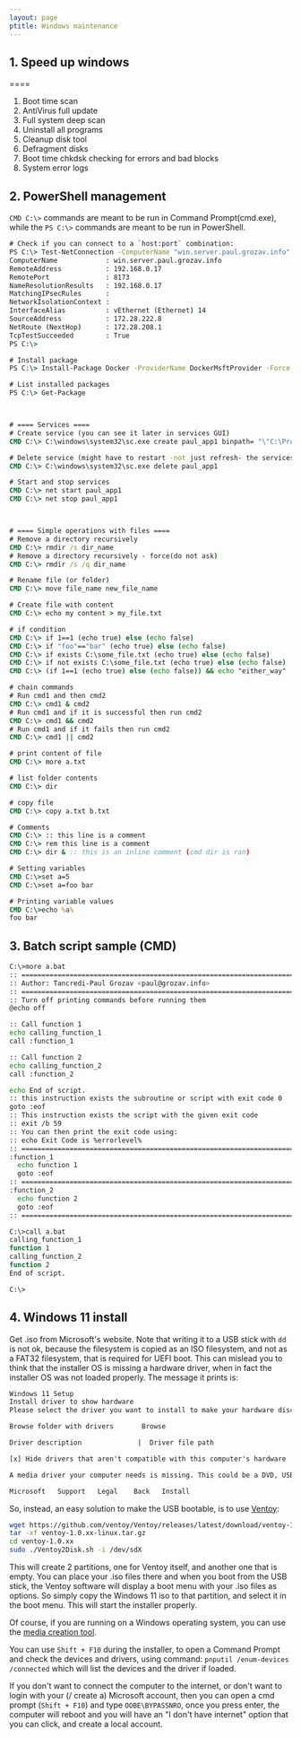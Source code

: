```yaml
---
layout: page
ptitle: Windows maintenance
---
```


## 1. Speed up windows
====
1. Boot time scan
2. AntiVirus full update
3. Full system deep scan
4. Uninstall all programs
5. Cleanup disk tool
6. Defragment disks
7. Boot time chkdsk checking for errors and bad blocks
8. System error logs

## 2. PowerShell management
`CMD C:\>` commands are meant to be run in Command Prompt(cmd.exe), while the `PS C:\>` commands are meant to be run in PowerShell.
```bat
# Check if you can connect to a `host:port` combination:
PS C:\> Test-NetConnection -ComputerName "win.server.paul.grozav.info" -Port 8173 -InformationLevel "Detailed"
ComputerName            : win.server.paul.grozav.info
RemoteAddress           : 192.168.0.17
RemotePort              : 8173
NameResolutionResults   : 192.168.0.17
MatchingIPsecRules      :
NetworkIsolationContext :
InterfaceAlias          : vEthernet (Ethernet) 14
SourceAddress           : 172.28.222.8
NetRoute (NextHop)      : 172.28.208.1
TcpTestSucceeded        : True
PS C:\>

# Install package
PS C:\> Install-Package Docker -ProviderName DockerMsftProvider -Force

# List installed packages
PS C:\> Get-Package



# ==== Services ====
# Create service (you can see it later in services GUI)
CMD C:\> C:\windows\system32\sc.exe create paul_app1 binpath= "\"C:\Program Files\info.grozav.paul.app1/app.exe\" --parameter-one \"parameter value\"" DisplayName= "Paul Grozav App1" start= auto

# Delete service (might have to restart -not just refresh- the services GUI)
CMD C:\> C:\windows\system32\sc.exe delete paul_app1

# Start and stop services
CMD C:\> net start paul_app1
CMD C:\> net stop paul_app1



# ==== Simple operations with files ====
# Remove a directory recursively
CMD C:\> rmdir /s dir_name
# Remove a directory recursively - force(do not ask)
CMD C:\> rmdir /s /q dir_name

# Rename file (or folder)
CMD C:\> move file_name new_file_name

# Create file with content
CMD C:\> echo my content > my_file.txt

# if condition
CMD C:\> if 1==1 (echo true) else (echo false)
CMD C:\> if "foo"=="bar" (echo true) else (echo false)
CMD C:\> if exists C:\some_file.txt (echo true) else (echo false)
CMD C:\> if not exists C:\some_file.txt (echo true) else (echo false)
CMD C:\> (if 1==1 (echo true) else (echo false)) && echo "either_way"

# chain commands
# Run cmd1 and then cmd2
CMD C:\> cmd1 & cmd2
# Run cmd1 and if it is successful then run cmd2
CMD C:\> cmd1 && cmd2
# Run cmd1 and if it fails then run cmd2
CMD C:\> cmd1 || cmd2

# print content of file
CMD C:\> more a.txt

# list folder contents
CMD C:\> dir

# copy file
CMD C:\> copy a.txt b.txt

# Comments
CMD C:\> :: this line is a comment
CMD C:\> rem this line is a comment
CMD C:\> dir & :: this is an inline comment (cmd dir is ran)

# Setting variables
CMD C:\>set a=5 
CMD C:\>set a=foo bar

# Printing variable values
CMD C:\>echo %a% 
foo bar
```

## 3. Batch script sample (CMD)
```bash
C:\>more a.bat
:: ========================================================================= ::
:: Author: Tancredi-Paul Grozav <paul@grozav.info>
:: ========================================================================= ::
:: Turn off printing commands before running them
@echo off

:: Call function 1
echo calling_function_1
call :function_1

:: Call function 2
echo calling_function_2
call :function_2

echo End of script.
:: this instruction exists the subroutine or script with exit code 0
goto :eof
:: This instruction exists the script with the given exit code
:: exit /b 59
:: You can then print the exit code using:
:: echo Exit Code is %errorlevel%
:: ========================================================================= ::
:function_1
  echo function 1
  goto :eof
:: ========================================================================= ::
:function_2
  echo function 2
  goto :eof
:: ========================================================================= ::

C:\>call a.bat 
calling_function_1 
function 1
calling_function_2
function 2 
End of script.

C:\>
```

## 4. Windows 11 install
Get .iso from Microsoft's website. Note that writing it to a USB stick with `dd`
is not ok, because the filesystem is copied as an ISO filesystem, and not as a
FAT32 filesystem, that is required for UEFI boot. This can mislead you to think
that the installer OS is missing a hardware driver, when in fact the installer
OS was not loaded properly. The message it prints is:
```txt
Windows 11 Setup
Install driver to show hardware
Please select the driver you want to install to make your hardware discoverable

Browse folder with drivers       Browse

Driver description              |  Driver file path

[x] Hide drivers that aren't compatible with this computer's hardware

A media driver your computer needs is missing. This could be a DVD, USB or Hard disk driver. If you have a CD, DVD, or USB flash drive with the driver on it, please insert it now.

Microsoft   Support   Legal    Back   Install
```

So, instead, an easy solution to make the USB bootable, is to use
[Ventoy](https://github.com/ventoy/Ventoy/releases):
```sh
wget https://github.com/ventoy/Ventoy/releases/latest/download/ventoy-1.0.xx-linux.tar.gz
tar -xf ventoy-1.0.xx-linux.tar.gz
cd ventoy-1.0.xx
sudo ./Ventoy2Disk.sh -i /dev/sdX
```
This will create 2 partitions, one for Ventoy itself, and another one that is
empty. You can place your .iso files there and when you boot from the USB stick,
the Ventoy software will display a boot menu with your .iso files as options.
So simply copy the Windows 11 iso to that partition, and select it in the boot
menu. This will start the installer properly.

Of course, if you are running on a Windows operating system, you can use the
[media creation tool](
  https://www.microsoft.com/en-us/software-download/windows11).

You can use `Shift + F10` during the installer, to open a Command Prompt and
check the devices and drivers, using command:
`pnputil /enum-devices /connected` which will list the devices and the driver
if loaded.

If you don't want to connect the computer to the internet, or don't want to
login with your (/ create a) Microsoft account, then you can open a cmd prompt
(`Shift + F10`) and type `OOBE\BYPASSNRO`, once you press enter, the computer
will reboot and you will have an "I don't have internet" option that you can
click, and create a local account. 
